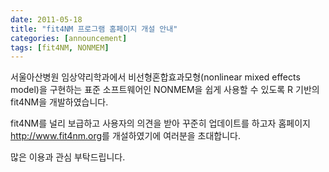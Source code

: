 ```yaml
---
date: 2011-05-18 
title: "fit4NM 프로그램 홈페이지 개설 안내"
categories: [announcement]
tags: [fit4NM, NONMEM]
---
```


서울아산병원 임상약리학과에서 비선형혼합효과모형(nonlinear mixed effects model)을 구현하는 표준 소프트웨어인 NONMEM을 쉽게 사용할 수 있도록 R 기반의 fit4NM을 개발하였습니다. 

fit4NM를 널리 보급하고 사용자의 의견을 받아 꾸준히 업데이트를 하고자 홈페이지 
<http://www.fit4nm.org>를 개설하였기에 여러분을 초대합니다.  

많은 이용과 관심 부탁드립니다.
